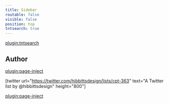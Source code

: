 ```yaml
---
title: Sidebar
routable: false
visible: false
position: top
tntsearch: true
---
```


[plugin:tntsearch](/search)

## Author

[plugin:page-inject](/author)

[twitter url="https://twitter.com/hibbittsdesign/lists/cpt-363" text="A Twitter list by @hibbittsdesign" height="800"]

[plugin:page-inject](/embedlycard)
